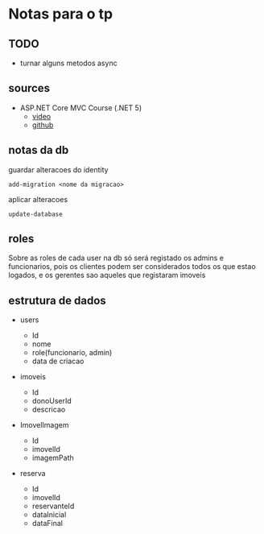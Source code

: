 ﻿# Notas para o tp

## TODO

- turnar alguns metodos async


## sources

- ASP.NET Core MVC Course (.NET 5)
    - [video](https://www.youtube.com/watch?v=Pi46L7UYP8I)
    - [github](https://github.com/dotnetmastery/Rocky)


## notas da db

guardar alteracoes do identity

`add-migration <nome da migracao>`

aplicar alteracoes

`update-database`

## roles

Sobre as roles de cada user na db só será registado os admins e funcionarios, pois os clientes podem ser considerados todos os que estao logados, e os gerentes sao aqueles que registaram imoveis


## estrutura de dados


- users
    - Id
    - nome
    - role(funcionario, admin)
    - data de criacao

- imoveis
    - Id
    - donoUserId
    - descricao

- ImovelImagem
    - Id
    - imovelId
    - imagemPath

- reserva
    - Id
    - imovelId
    - reservanteId
    - dataInicial
    - dataFinal
